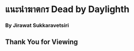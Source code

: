 <h1>แนะนำฆาตกร Dead by Daylighth</h1>
<h3ตัวละครเล่นยากแต่ถ้าชำนาญแล้วโอกาศชนะสูง</h3>
<h3>By Jirawat Sukkaravetsiri</h3>
<h2>Thank You for Viewing</h2>
